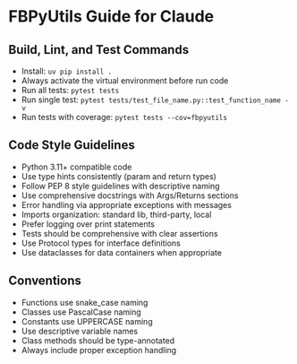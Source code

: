# FBPyUtils Guide for Claude

## Build, Lint, and Test Commands
- Install: `uv pip install .`
- Always activate the virtual environment before run code
- Run all tests: `pytest tests`
- Run single test: `pytest tests/test_file_name.py::test_function_name -v`
- Run tests with coverage: `pytest tests --cov=fbpyutils`

## Code Style Guidelines
- Python 3.11+ compatible code
- Use type hints consistently (param and return types)
- Follow PEP 8 style guidelines with descriptive naming
- Use comprehensive docstrings with Args/Returns sections
- Error handling via appropriate exceptions with messages
- Imports organization: standard lib, third-party, local
- Prefer logging over print statements
- Tests should be comprehensive with clear assertions
- Use Protocol types for interface definitions
- Use dataclasses for data containers when appropriate

## Conventions
- Functions use snake_case naming
- Classes use PascalCase naming
- Constants use UPPERCASE naming
- Use descriptive variable names
- Class methods should be type-annotated
- Always include proper exception handling